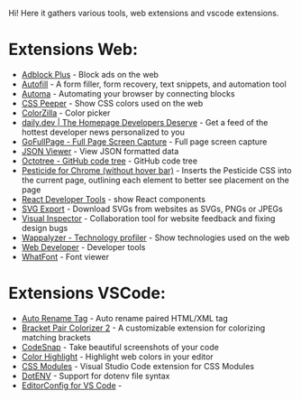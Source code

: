 Hi! Here it gathers various tools, web extensions and vscode extensions.

# Extensions Web:

- [Adblock Plus](https://chrome.google.com/webstore/detail/adblock-plus-free-ad-bloc/cfhdojbkjhnklbpkdaibdccddilifddb) - Block ads on the web
- [Autofill](https://chrome.google.com/webstore/detail/autofill/nlmmgnhgdeffjkdckmikfpnddkbbfkkk) - A form filler, form recovery, text snippets, and automation tool
- [Automa](https://chrome.google.com/webstore/detail/automa/infppggnoaenmfagbfknfkancpbljcca) - Automating your browser by connecting blocks
- [CSS Peeper](https://chrome.google.com/webstore/detail/css-peeper/mbnbehikldjhnfehhnaidhjhoofhpehk) - Show CSS colors used on the web
- [ColorZilla](https://chrome.google.com/webstore/detail/colorzilla/bhlhnicpbhignbdhedgjhgdocnmhomnp) - Color picker
- [daily.dev | The Homepage Developers Deserve](https://chrome.google.com/webstore/detail/dailydev-the-homepage-dev/jlmpjdjjbgclbocgajdjefcidcncaied) - Get a feed of the hottest developer news personalized to you
- [GoFullPage - Full Page Screen Capture](https://chrome.google.com/webstore/detail/gofullpage-full-page-scre/fdpohaocaechififmbbbbbknoalclacl) - Full page screen capture
- [JSON Viewer](https://chrome.google.com/webstore/detail/json-viewer/gbmdgpbipfallnflgajpaliibnhdgobh) - View JSON formatted data
- [Octotree - GitHub code tree](https://chrome.google.com/webstore/detail/octotree-github-code-tree/bkhaagjahfmjljalopjnoealnfndnagc) - GitHub code tree
- [Pesticide for Chrome (without hover bar)](https://chrome.google.com/webstore/detail/pesticide-for-chrome-with/neonnmencpneifkhlmhmfhfiklgjmloi) - Inserts the Pesticide CSS into the current page, outlining each element to better see placement on the page
- [React Developer Tools](https://chrome.google.com/webstore/detail/react-developer-tools/fmkadmapgofadopljbjfkapdkoienihi) - show React components
- [SVG Export](https://chrome.google.com/webstore/detail/svg-export/naeaaedieihlkmdajjefioajbbdbdjgp) - Download SVGs from websites as SVGs, PNGs or JPEGs
- [Visual Inspector](https://chrome.google.com/webstore/detail/visual-inspector/efaejpgmekdkcngpbghnpcmbpbngoclc) - Collaboration tool for website feedback and fixing design bugs
- [Wappalyzer - Technology profiler](https://chrome.google.com/webstore/detail/wappalyzer-technology-pro/gppongmhjkpfnbhagpmjfkannfbllamg) - Show technologies used on the web
- [Web Developer](https://chrome.google.com/webstore/detail/web-developer/bfbameneiokkgbdmiekhjnmfkcnldhhm) - Developer tools
- [WhatFont](https://chrome.google.com/webstore/detail/whatfont/jabopobgcpjmedljpbcaablpmlmfcogm) - Font viewer

# Extensions VSCode:

- [Auto Rename Tag](https://marketplace.visualstudio.com/items?itemName=formulahendry.auto-rename-tag) - Auto rename paired HTML/XML tag
- [Bracket Pair Colorizer 2](https://marketplace.visualstudio.com/items?itemName=CoenraadS.bracket-pair-colorizer-2) - A customizable extension for colorizing matching brackets
- [CodeSnap](https://marketplace.visualstudio.com/items?itemName=adpyke.codesnap) - Take beautiful screenshots of your code
- [Color Highlight](https://marketplace.visualstudio.com/items?itemName=naumovs.color-highlight) - Highlight web colors in your editor
- [CSS Modules](https://marketplace.visualstudio.com/items?itemName=clinyong.vscode-css-modules) - Visual Studio Code extension for CSS Modules
- [DotENV](https://marketplace.visualstudio.com/items?itemName=mikestead.dotenv) - Support for dotenv file syntax
- [EditorConfig for VS Code](https://marketplace.visualstudio.com/items?itemName=EditorConfig.EditorConfig) - 
